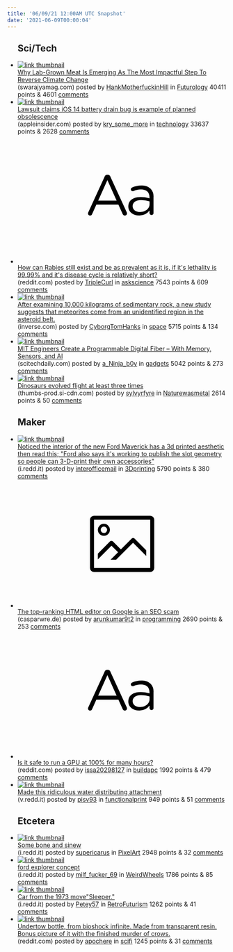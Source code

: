 ```yaml
---
title: '06/09/21 12:00AM UTC Snapshot'
date: '2021-06-09T00:00:04'
---
```

<ul>
<h2>Sci/Tech</h2>

<li><a href='https://swarajyamag.com/ideas/why-lab-grown-meat-is-emerging-as-the-most-impactful-step-to-reverse-climate-change'><img src='https://b.thumbs.redditmedia.com/LSgt4bLW3dIY9tocRY2PdMGFGHdLkt5Wxbd_vosaoCo.jpg' alt='link thumbnail'></a><div><div class='linkTitle'><a href='https://swarajyamag.com/ideas/why-lab-grown-meat-is-emerging-as-the-most-impactful-step-to-reverse-climate-change'>Why Lab-Grown Meat Is Emerging As The Most Impactful Step To Reverse Climate Change</a></div>(swarajyamag.com) posted by <a href='https://www.reddit.com/user/HankMotherfuckinHill'>HankMotherfuckinHill</a> in <a href='https://www.reddit.com/r/Futurology'>Futurology</a> 40411 points & 4601 <a href='https://www.reddit.com/r/Futurology/comments/nv41sw/why_labgrown_meat_is_emerging_as_the_most/'>comments</a></div></li>

<li><a href='https://appleinsider.com/articles/21/06/07/lawsuit-claims-ios-14-battery-drain-bug-is-example-of-planned-obsolescence'><img src='https://b.thumbs.redditmedia.com/2K2lFKGjel4lFVUve0C3fLsnRK50GWu3tZt7uHPqETU.jpg' alt='link thumbnail'></a><div><div class='linkTitle'><a href='https://appleinsider.com/articles/21/06/07/lawsuit-claims-ios-14-battery-drain-bug-is-example-of-planned-obsolescence'>Lawsuit claims iOS 14 battery drain bug is example of planned obsolescence</a></div>(appleinsider.com) posted by <a href='https://www.reddit.com/user/kry_some_more'>kry_some_more</a> in <a href='https://www.reddit.com/r/technology'>technology</a> 33637 points & 2628 <a href='https://www.reddit.com/r/technology/comments/nuxinn/lawsuit_claims_ios_14_battery_drain_bug_is/'>comments</a></div></li>

<li><a href='https://www.reddit.com/r/askscience/comments/nurbsp/how_can_rabies_still_exist_and_be_as_prevalent_as/'><svg version='1.1' viewBox='-34 -12 104 64' preserveAspectRatio='xMidYMid slice' xmlns='http://www.w3.org/2000/svg' xmlns:xlink='http://www.w3.org/1999/xlink'>
    <title>text link thumbnail</title>
    <path d='M12.19,8.84a1.45,1.45,0,0,0-1.4-1h-.12a1.46,1.46,0,0,0-1.42,1L1.14,26.56a1.29,1.29,0,0,0-.14.59,1,1,0,0,0,1,1,1.12,1.12,0,0,0,1.08-.77l2.08-4.65h11l2.08,4.59a1.24,1.24,0,0,0,1.12.83,1.08,1.08,0,0,0,1.08-1.08,1.64,1.64,0,0,0-.14-.57ZM6.08,20.71l4.59-10.22,4.6,10.22Z'>
    </path>
    <path d='M32.24,14.78A6.35,6.35,0,0,0,27.6,13.2a11.36,11.36,0,0,0-4.7,1,1,1,0,0,0-.58.89,1,1,0,0,0,.94.92,1.23,1.23,0,0,0,.39-.08,8.87,8.87,0,0,1,3.72-.81c2.7,0,4.28,1.33,4.28,3.92v.5a15.29,15.29,0,0,0-4.42-.61c-3.64,0-6.14,1.61-6.14,4.64v.05c0,2.95,2.7,4.48,5.37,4.48a6.29,6.29,0,0,0,5.19-2.48V26.9a1,1,0,0,0,1,1,1,1,0,0,0,1-1.06V19A5.71,5.71,0,0,0,32.24,14.78Zm-.56,7.7c0,2.28-2.17,3.89-4.81,3.89-1.94,0-3.61-1.06-3.61-2.86v-.06c0-1.8,1.5-3,4.2-3a15.2,15.2,0,0,1,4.22.61Z'>
    </path>
    </svg></a><div><div class='linkTitle'><a href='https://www.reddit.com/r/askscience/comments/nurbsp/how_can_rabies_still_exist_and_be_as_prevalent_as/'>How can Rabies still exist and be as prevalent as it is, if it's lethality is 99.99% and it's disease cycle is relatively short?</a></div>(reddit.com) posted by <a href='https://www.reddit.com/user/TripleCurl'>TripleCurl</a> in <a href='https://www.reddit.com/r/askscience'>askscience</a> 7543 points & 609 <a href='https://www.reddit.com/r/askscience/comments/nurbsp/how_can_rabies_still_exist_and_be_as_prevalent_as/'>comments</a></div></li>

<li><a href='https://www.inverse.com/science/meteors-arent-where-we-thought-they-were-from'><img src='https://b.thumbs.redditmedia.com/WaeGDkxmZR1AK3XPRG8MQgdy9nBytld2gpWzdlJzofY.jpg' alt='link thumbnail'></a><div><div class='linkTitle'><a href='https://www.inverse.com/science/meteors-arent-where-we-thought-they-were-from'>After examining 10,000 kilograms of sedimentary rock, a new study suggests that meteorites come from an unidentified region in the asteroid belt.</a></div>(inverse.com) posted by <a href='https://www.reddit.com/user/CyborgTomHanks'>CyborgTomHanks</a> in <a href='https://www.reddit.com/r/space'>space</a> 5715 points & 134 <a href='https://www.reddit.com/r/space/comments/nv788h/after_examining_10000_kilograms_of_sedimentary/'>comments</a></div></li>

<li><a href='https://scitechdaily.com/mit-engineers-create-a-programmable-digital-fiber-with-memory-sensors-and-ai/'><img src='https://b.thumbs.redditmedia.com/6sXv6GU0JZuLmhHKduQ30JP-GfeXr439qGtSbB0-yiQ.jpg' alt='link thumbnail'></a><div><div class='linkTitle'><a href='https://scitechdaily.com/mit-engineers-create-a-programmable-digital-fiber-with-memory-sensors-and-ai/'>MIT Engineers Create a Programmable Digital Fiber – With Memory, Sensors, and AI</a></div>(scitechdaily.com) posted by <a href='https://www.reddit.com/user/a_Ninja_b0y'>a_Ninja_b0y</a> in <a href='https://www.reddit.com/r/gadgets'>gadgets</a> 5042 points & 273 <a href='https://www.reddit.com/r/gadgets/comments/nv05d0/mit_engineers_create_a_programmable_digital_fiber/'>comments</a></div></li>

<li><a href='https://thumbs-prod.si-cdn.com/frWMaNcuYgyv_mr6fGso77-VWLE=/800x600/filters:no_upscale():focal(761x708:762x709)/https://public-media.si-cdn.com/filer/90/de/90dedeee-0aac-4f8a-a52a-8cc97a970235/gettyimages-188056554_web.jpg'><img src='https://b.thumbs.redditmedia.com/pafNBPqQSkKxKKHmhTD58unWenoLfcHDTCs4hTpk4tw.jpg' alt='link thumbnail'></a><div><div class='linkTitle'><a href='https://thumbs-prod.si-cdn.com/frWMaNcuYgyv_mr6fGso77-VWLE=/800x600/filters:no_upscale():focal(761x708:762x709)/https://public-media.si-cdn.com/filer/90/de/90dedeee-0aac-4f8a-a52a-8cc97a970235/gettyimages-188056554_web.jpg'>Dinosaurs evolved flight at least three times</a></div>(thumbs-prod.si-cdn.com) posted by <a href='https://www.reddit.com/user/sylvyrfyre'>sylvyrfyre</a> in <a href='https://www.reddit.com/r/Naturewasmetal'>Naturewasmetal</a> 2614 points & 50 <a href='https://www.reddit.com/r/Naturewasmetal/comments/nusu0g/dinosaurs_evolved_flight_at_least_three_times/'>comments</a></div></li>

<h2>Maker</h2>

<li><a href='https://i.redd.it/v5r0rrsca1471.png'><img src='https://b.thumbs.redditmedia.com/ZLMBYLRgfW6iiZy1SgNi1KaGWw4DFFvGY6z0XhXxANo.jpg' alt='link thumbnail'></a><div><div class='linkTitle'><a href='https://i.redd.it/v5r0rrsca1471.png'>Noticed the interior of the new Ford Maverick has a 3d printed aesthetic then read this; "Ford also says it's working to publish the slot geometry so people can 3-D-print their own accessories"</a></div>(i.redd.it) posted by <a href='https://www.reddit.com/user/interofficemail'>interofficemail</a> in <a href='https://www.reddit.com/r/3Dprinting'>3Dprinting</a> 5790 points & 380 <a href='https://www.reddit.com/r/3Dprinting/comments/nv2pwe/noticed_the_interior_of_the_new_ford_maverick_has/'>comments</a></div></li>

<li><a href='https://casparwre.de/blog/seo-scam/'><svg version='1.1' viewBox='-34 -14 104 64' preserveAspectRatio='xMidYMid meet' xmlns='http://www.w3.org/2000/svg' xmlns:xlink='http://www.w3.org/1999/xlink'>
    <title>link thumbnail</title>
    <path d='M32,4H4A2,2,0,0,0,2,6V30a2,2,0,0,0,2,2H32a2,2,0,0,0,2-2V6A2,2,0,0,0,32,4ZM4,30V6H32V30Z'></path>
    <path d='M8.92,14a3,3,0,1,0-3-3A3,3,0,0,0,8.92,14Zm0-4.6A1.6,1.6,0,1,1,7.33,11,1.6,1.6,0,0,1,8.92,9.41Z'></path>
    <path d='M22.78,15.37l-5.4,5.4-4-4a1,1,0,0,0-1.41,0L5.92,22.9v2.83l6.79-6.79L16,22.18l-3.75,3.75H15l8.45-8.45L30,24V21.18l-5.81-5.81A1,1,0,0,0,22.78,15.37Z'></path>
    </svg></a><div><div class='linkTitle'><a href='https://casparwre.de/blog/seo-scam/'>The top-ranking HTML editor on Google is an SEO scam</a></div>(casparwre.de) posted by <a href='https://www.reddit.com/user/arunkumar9t2'>arunkumar9t2</a> in <a href='https://www.reddit.com/r/programming'>programming</a> 2690 points & 253 <a href='https://www.reddit.com/r/programming/comments/nv039k/the_topranking_html_editor_on_google_is_an_seo/'>comments</a></div></li>

<li><a href='https://www.reddit.com/r/buildapc/comments/nv1odk/is_it_safe_to_run_a_gpu_at_100_for_many_hours/'><svg version='1.1' viewBox='-34 -12 104 64' preserveAspectRatio='xMidYMid slice' xmlns='http://www.w3.org/2000/svg' xmlns:xlink='http://www.w3.org/1999/xlink'>
    <title>text link thumbnail</title>
    <path d='M12.19,8.84a1.45,1.45,0,0,0-1.4-1h-.12a1.46,1.46,0,0,0-1.42,1L1.14,26.56a1.29,1.29,0,0,0-.14.59,1,1,0,0,0,1,1,1.12,1.12,0,0,0,1.08-.77l2.08-4.65h11l2.08,4.59a1.24,1.24,0,0,0,1.12.83,1.08,1.08,0,0,0,1.08-1.08,1.64,1.64,0,0,0-.14-.57ZM6.08,20.71l4.59-10.22,4.6,10.22Z'>
    </path>
    <path d='M32.24,14.78A6.35,6.35,0,0,0,27.6,13.2a11.36,11.36,0,0,0-4.7,1,1,1,0,0,0-.58.89,1,1,0,0,0,.94.92,1.23,1.23,0,0,0,.39-.08,8.87,8.87,0,0,1,3.72-.81c2.7,0,4.28,1.33,4.28,3.92v.5a15.29,15.29,0,0,0-4.42-.61c-3.64,0-6.14,1.61-6.14,4.64v.05c0,2.95,2.7,4.48,5.37,4.48a6.29,6.29,0,0,0,5.19-2.48V26.9a1,1,0,0,0,1,1,1,1,0,0,0,1-1.06V19A5.71,5.71,0,0,0,32.24,14.78Zm-.56,7.7c0,2.28-2.17,3.89-4.81,3.89-1.94,0-3.61-1.06-3.61-2.86v-.06c0-1.8,1.5-3,4.2-3a15.2,15.2,0,0,1,4.22.61Z'>
    </path>
    </svg></a><div><div class='linkTitle'><a href='https://www.reddit.com/r/buildapc/comments/nv1odk/is_it_safe_to_run_a_gpu_at_100_for_many_hours/'>Is it safe to run a GPU at 100% for many hours?</a></div>(reddit.com) posted by <a href='https://www.reddit.com/user/issa20298127'>issa20298127</a> in <a href='https://www.reddit.com/r/buildapc'>buildapc</a> 1992 points & 479 <a href='https://www.reddit.com/r/buildapc/comments/nv1odk/is_it_safe_to_run_a_gpu_at_100_for_many_hours/'>comments</a></div></li>

<li><a href='https://v.redd.it/zcxs769da3471'><img src='https://a.thumbs.redditmedia.com/PD-nJAokwB6xuI03kow-Qa3EAOXLEBbl3LLYLKKNS44.jpg' alt='link thumbnail'></a><div><div class='linkTitle'><a href='https://v.redd.it/zcxs769da3471'>Made this ridiculous water distributing attachment</a></div>(v.redd.it) posted by <a href='https://www.reddit.com/user/pisv93'>pisv93</a> in <a href='https://www.reddit.com/r/functionalprint'>functionalprint</a> 949 points & 51 <a href='https://www.reddit.com/r/functionalprint/comments/nvbl81/made_this_ridiculous_water_distributing_attachment/'>comments</a></div></li>

<h2>Etcetera</h2>

<li><a href='https://i.redd.it/q4auzt2k40471.gif'><img src='https://b.thumbs.redditmedia.com/wIyVRu3scRDmLO3jAaQxAHipw6Pb_yQRqmiCSa_fGeQ.jpg' alt='link thumbnail'></a><div><div class='linkTitle'><a href='https://i.redd.it/q4auzt2k40471.gif'>Some bone and sinew</a></div>(i.redd.it) posted by <a href='https://www.reddit.com/user/supericarus'>supericarus</a> in <a href='https://www.reddit.com/r/PixelArt'>PixelArt</a> 2948 points & 32 <a href='https://www.reddit.com/r/PixelArt/comments/nuzur9/some_bone_and_sinew/'>comments</a></div></li>

<li><a href='https://i.redd.it/sdzggh86yz371.jpg'><img src='https://a.thumbs.redditmedia.com/FttIdUaJRk1PVzJ12YvY85o4jddzgbYm-sn6_bF_Rx8.jpg' alt='link thumbnail'></a><div><div class='linkTitle'><a href='https://i.redd.it/sdzggh86yz371.jpg'>ford explorer concept</a></div>(i.redd.it) posted by <a href='https://www.reddit.com/user/milf_fucker_69'>milf_fucker_69</a> in <a href='https://www.reddit.com/r/WeirdWheels'>WeirdWheels</a> 1786 points & 85 <a href='https://www.reddit.com/r/WeirdWheels/comments/nuzay4/ford_explorer_concept/'>comments</a></div></li>

<li><a href='https://i.redd.it/tl1l97tjq1471.png'><img src='https://b.thumbs.redditmedia.com/JL21_qLMoX8-52qxE-3rGJcqpnrBbffQgQWiGJv1sqo.jpg' alt='link thumbnail'></a><div><div class='linkTitle'><a href='https://i.redd.it/tl1l97tjq1471.png'>Car from the 1973 move"Sleeper."</a></div>(i.redd.it) posted by <a href='https://www.reddit.com/user/Petey57'>Petey57</a> in <a href='https://www.reddit.com/r/RetroFuturism'>RetroFuturism</a> 1262 points & 41 <a href='https://www.reddit.com/r/RetroFuturism/comments/nv4ecn/car_from_the_1973_movesleeper/'>comments</a></div></li>

<li><a href='https://www.reddit.com/gallery/nv0k4e'><img src='https://b.thumbs.redditmedia.com/lWh8nfoLicTp9up5KMi5Z14og_8qszPtmv8wdEB-tzc.jpg' alt='link thumbnail'></a><div><div class='linkTitle'><a href='https://www.reddit.com/gallery/nv0k4e'>Undertow bottle, from bioshock infinite. Made from transparent resin. Bonus picture of it with the finished murder of crows.</a></div>(reddit.com) posted by <a href='https://www.reddit.com/user/apochere'>apochere</a> in <a href='https://www.reddit.com/r/scifi'>scifi</a> 1245 points & 31 <a href='https://www.reddit.com/r/scifi/comments/nv0k4e/undertow_bottle_from_bioshock_infinite_made_from/'>comments</a></div></li>

</ul>
